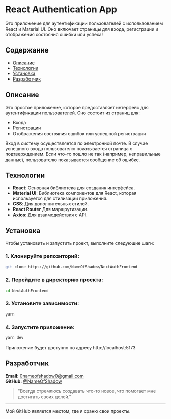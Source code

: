 # React Authentication App

Это приложение для аутентификации пользователей с использованием React и Material UI. Оно включает страницы для входа, регистрации и отображения состояния ошибки или успеха!

## Содержание

- [Описание](#описание)
- [Технологии](#технологии)
- [Установка](#установка)
- [Разработчик](#разработчик)

## Описание

Это простое приложение, которое предоставляет интерфейс для аутентификации пользователей. Оно состоит из страниц для:

- Входа
- Регистрации
- Отображения состояния ошибок или успешной регистрации

Вход в систему осуществляется по электронной почте. В случае успешного входа пользователю показывается страница с подтверждением. Если что-то пошло не так (например, неправильные данные), пользователю показывается сообщение об ошибке.

## Технологии

- **React**: Основная библиотека для создания интерфейса.
- **Material UI**: Библиотека компонентов для React, которая используется для стилизации приложения.
- **CSS**: Для дополнительных стилей.
- **React Router** Для маршрутизации.
- **Axios**: Для взаимодействия с API.
  
## Установка

Чтобы установить и запустить проект, выполните следующие шаги:

### 1. Клонируйте репозиторий:

```bash
git clone https://github.com/NameOfShadow/NextAuthFrontend
```

### 2. Перейдите в директорию проекта:
```bash
cd NextAuthFrontend
```

### 3. Установите зависимости:
```bash
yarn
```

### 4. Запустите приложение:
```bash
yarn dev
```

Приложение будет доступно по адресу http://localhost:5173

## Разработчик
**Email:** [0nameofshadow0@gmail.com](mailto:0nameofshadow0@gmail.com)  
**GitHub:** [@NameOfShadow](https://github.com/NameOfShadow)

> "Всегда стремлюсь создавать что-то новое, что помогает мне достигать своих целей."

---

Мой GitHub является местом, где я храню свои проекты.
